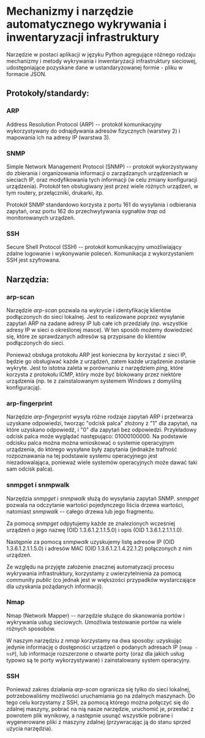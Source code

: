 # Mechanizmy i narzędzie automatycznego wykrywania i inwentaryzacji infrastruktury

Narzędzie w postaci aplikacji w języku Python agregujące różnego rodzaju mechanizmy i metody wykrywania i inwentaryzacji infrastruktury sieciowej, udostępniające pozyskane dane w ustandaryzowanej formie - pliku w formacie JSON.

## Protokoły/standardy:

### ARP

Address Resolution Protocol (ARP) -- protokół komunikacyjny wykorzystywany do odnajdywania adresów fizycznych (warstwy 2) i mapowania ich na adresy IP (warstwa 3).

### SNMP

Simple Network Management Protocol (SNMP) -- protokół wykorzystywany do zbierania i organizowania informacji o zarządzanych urządzeniach w sieciach IP, oraz modyfikowania tych informacji (w celu zmiany konfiguracji urządzenia). Protokół ten obsługiwany jest przez wiele różnych urządzeń, w tym routery, przełączniki, drukarki, itp.

Protokół SNMP standardowo korzysta z portu 161 do wysyłania i odbierania zapytań, oraz portu 162 do przechwytywania sygnałów *trap* od monitorowanych urządzeń.

### SSH

Secure Shell Protocol (SSH) -- protokół komunikacyjny umożliwiający zdalne logowanie i wykonywanie poleceń. Komunikacja z wykorzystaniem SSH jest szyfrowana.

## Narzędzia:

### arp-scan

Narzędzie *arp-scan* pozwala na wykrycie i identyfikację klientów podłączonych do sieci lokalnej. Jest to realizowane poprzez wysyłanie zapytań ARP na zadane adresy IP lub całe ich przedziały (np. wszystkie adresy IP w sieci o określonej masce). W ten sposób możemy dowiedzieć się, które ze sprawdzanych adresów są przypisane do klientów podłączonych do sieci.

Ponieważ obsługa protokołu ARP jest konieczna by korzystać z sieci IP, będzie go obsługiwać każde z urządzeń, zatem każde urządzenie zostanie wykryte. Jest to istotna zaleta w porównaniu z narzędziem *ping*, które korzysta z protokołu ICMP, który może być blokowany przez niektóre urządzenia (np. te z zainstalowanym systemem Windows z domyślną konfiguracją).

### arp-fingerprint

Narzędzie *arp-fingerprint* wysyła różne rodzaje zapytań ARP i przetwarza uzyskane odpowiedzi, tworząc "odcisk palca" złożony z "1" dla zapytań, na które uzyskano odpowiedź, i "0" dla zapytań bez odpowiedzi. Przykładowy odcisk palca może wyglądać następująco: 01000100000. Na podstawie odcisku palca można można wnioskować o systemie operacyjnym urządzenia, do którego wysyłane były zapytania (jednakże trafność rozpoznawania na tej podstawie systemu operacyjnego jest niezadowalająca, ponieważ wiele systemów operacyjnych może dawać taki sam odcisk palca).

### snmpget i snmpwalk

Narzędzia *snmpget* i *snmpwalk* służą do wysyłania zapytań SNMP. *snmpget* pozwala na odczytanie wartości pojedynczego liścia drzewa wartości, natomiast *snmpwalk* -- całego drzewa lub jego fragmentu.

Za pomocą *snmpget* odpytujemy każde ze znalezionych wcześniej urządzeń o jego nazwę (OID 1.3.6.1.2.1.1.5.0) i opis (OID 1.3.6.1.2.1.1.1.0).

Następnie za pomocą *snmpwalk* uzyskujemy listę adresów IP (OID 1.3.6.1.2.1.1.5.0) i adresów MAC (OID 1.3.6.1.2.1.4.22.1.2) połączonych z nim urządzeń.

Ze względu na przyjęte założenie znacznej automatyzacji procesu wykrywania infrastruktury, korzystamy z uwierzytelnienia za pomocą community *public* (co jednak jest w większości przypadków wystarczające dla uzyskania pożądanych informacji).

### Nmap

Nmap (Network Mapper) -- narzędzie służące do skanowania portów i wykrywania usług sieciowych. Umożliwia testowanie portów na wiele różnych sposobów.

W naszym narzędziu z *nmap* korzystamy na dwa sposoby: uzyskując jedynie informację o dostępności urządzeń o podanych adresach IP (`nmap -nsP`), lub informacje rozszerzone o otwarte porty (oraz dla jakich usług typowo są te porty wykorzystywane) i zainstalowany system operacyjny.

### SSH

Ponieważ zakres działania *arp-scan* ogranicza się tylko do sieci lokalnej, potrzebowaliśmy możliwości uruchamiania go na zdalnych maszynach. Do tego celu korzystamy z SSH, za pomocą którego można połączyć się do zdalnej maszyny, pobrać na nią nasze narzędzie, uruchomić je, przesłać z powrotem plik wynikowy, a następnie usunąć wszystkie pobrane i wygenerowane pliki z maszyny zdalnej (przywracając ją do stanu sprzed użycia narzędzia).
